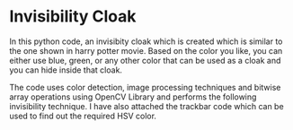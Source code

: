 # Invisibility Cloak 
In this python code, an invisibity cloak which is created which is similar to the one shown in harry potter movie. 
Based on the color you like, you can either use blue, green, or any other color that can be used as a cloak and you can hide inside that cloak. 

The code uses color detection, image processing techniques and bitwise array operations using OpenCV Library and performs the following invisibility technique. 
I have also attached the trackbar code which can be used to find out the required HSV color. 
